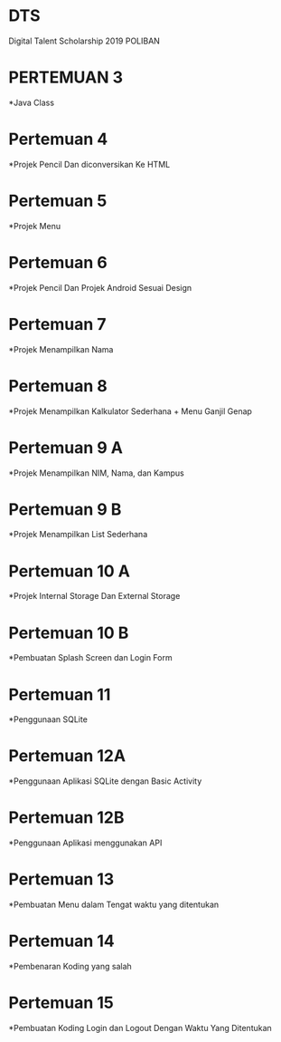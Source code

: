 # DTS
Digital Talent Scholarship 2019 POLIBAN

# PERTEMUAN 3
*Java Class

# Pertemuan 4
*Projek Pencil Dan diconversikan Ke HTML

# Pertemuan 5
*Projek Menu

# Pertemuan 6
*Projek Pencil Dan Projek Android Sesuai Design

# Pertemuan 7
*Projek Menampilkan Nama

# Pertemuan 8
*Projek Menampilkan Kalkulator Sederhana + Menu Ganjil Genap

# Pertemuan 9 A
*Projek Menampilkan NIM, Nama, dan Kampus

# Pertemuan 9 B
*Projek Menampilkan List Sederhana

# Pertemuan 10 A
*Projek Internal Storage Dan External Storage

# Pertemuan 10 B
*Pembuatan Splash Screen dan Login Form

# Pertemuan 11
*Penggunaan SQLite

# Pertemuan 12A
*Penggunaan Aplikasi SQLite dengan Basic Activity

# Pertemuan 12B
*Penggunaan Aplikasi menggunakan API

# Pertemuan 13
*Pembuatan Menu dalam Tengat waktu yang ditentukan

# Pertemuan 14
*Pembenaran Koding yang salah

# Pertemuan 15
*Pembuatan Koding Login dan Logout Dengan Waktu Yang Ditentukan